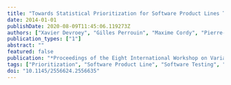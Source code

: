 ```yaml
---
title: "Towards Statistical Prioritization for Software Product Lines Testing"
date: 2014-01-01
publishDate: 2020-08-09T11:45:06.119273Z
authors: ["Xavier Devroey", "Gilles Perrouin", "Maxime Cordy", "Pierre-yves Schobbens", "Axel Legay", "Patrick Heymans"]
publication_types: ["1"]
abstract: ""
featured: false
publication: "*Proceedings of the Eight International Workshop on Variability Modelling of Software-intensive Systems*"
tags: ["Prioritization", "Software Product Line", "Software Testing", "Statistical Testing", "Prioritization", "Statistical Testing"]
doi: "10.1145/2556624.2556635"
---
```

